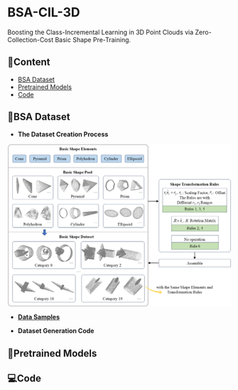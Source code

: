 # BSA-CIL-3D
Boosting the Class-Incremental Learning in 3D Point Clouds via Zero-Collection-Cost Basic Shape Pre-Training.

## 📖Content
- [BSA Dataset](#BSA-Dataset)
- [Pretrained Models](#Pretraining-Models)
- [Code](#Code)

## 🎨BSA Dataset
- **The Dataset Creation Process**
<p align="center"><img align="center" width="920" src="./BSA_Dataset.png"/></p>

- **[Data Samples](./BSA_Dataset)**

- **Dataset Generation Code**
  
## 🌈Pretrained Models

## 💻Code
